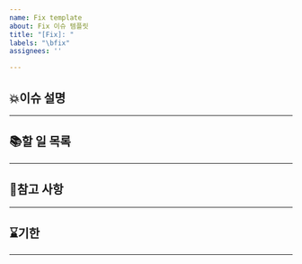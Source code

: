 ```yaml
---
name: Fix template
about: Fix 이슈 템플릿
title: "[Fix]: "
labels: "\bfix"
assignees: ''

---
```


## 💥이슈 설명
***

## 📚할 일 목록
***

## 👀참고 사항
***

## ⌛기한
***
